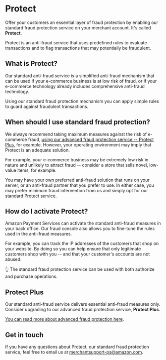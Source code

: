 Protect
=================


Offer your customers an essential layer of fraud protection by enabling
our standard fraud protection service on your merchant account. It's
called **Protect**.

Protect is an anti-fraud service that uses predefined rules to evaluate
transactions and to flag transactions that may potentially be
fraudulent.

What is Protect?
----------------

Our standard anti-fraud service is a simplified anti-fraud mechanism
that can be used if your e-commerce business is at low risk of fraud, or
if your e-commerce technology already includes comprehensive anti-fraud
technology.

Using our standard fraud protection mechanism you can apply simple rules
to guard against fraudulent transactions.

When should I use standard fraud protection?
--------------------------------------------

We always recommend taking maximum measures against the risk of
e-commerce fraud, [using our advanced fraud protection service --
Protect Plus](53.md), for example. However, your operating
environment may imply that Protect is an adequate solution.

For example, your e-commerce business may be extremely low risk in
nature and unlikely to attract fraud -- consider a store that sells
novel, low-value items, for example.

You may have your own preferred anti-fraud solution that runs on your
server, or an anti-fraud partner that you prefer to use. In either case,
you may prefer minimum fraud intervention from us and simply opt for our
standard Protect service.

How do I activate Protect?
--------------------------

Amazon Payment Services can activate the standard anti-fraud measures in
your back office. Our fraud console also allows you to fine-tune the
rules used in the anti-fraud measures.

For example, you can track the IP addresses of the customers that shop
on your website. By doing so you can help ensure that only legitimate
customers shop with you -- and that your customer's accounts are not
abused.

👆 The standard fraud protection service can be used with both authorize
and purchase operations.

Protect Plus
------------

Our standard anti-fraud service delivers essential anti-fraud measures
only. Consider upgrading to our advanced fraud protection service,
**Protect Plus**.

[You can read more about advanced fraud protection here](53.md).

Get in touch
------------

If you have any questions about Protect, our standard fraud protection
service, feel free to email us at <merchantsupport-ps@amazon.com>.
